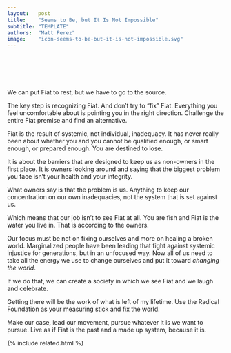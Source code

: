 ```yaml
---
layout:   post
title:    "Seems to Be, but It Is Not Impossible"
subtitle: "TEMPLATE"
authors:  "Matt Perez"
image:    "icon-seems-to-be-but-it-is-not-impossible.svg"
---
```


<div style="display:none;">
 <p>We can put <span class='_paradigm'><span class='_paradigm'>Fiat</span></span> to rest.</p>
</div>

<h1>&nbsp;</h1>
 <p>We can put <span class='_paradigm'><span class='_paradigm'>Fiat</span></span> to rest, but we have to go to the source.</p>
 <p>The key step is recognizing <span class='_paradigm'>Fiat</span>.  And don’t try to “fix” <span class='_paradigm'>Fiat</span>.  Everything you feel uncomfortable about is pointing you in the right direction. Challenge the entire <span class='_paradigm'>Fiat</span> premise and find an alternative.</p>
 <p><span class='_paradigm'>Fiat</span> is the result of systemic, not individual, inadequacy. It has never really been about whether you and you cannot be qualified enough, or smart enough, or prepared enough. You are destined to lose.</p>
 <p>It is about the barriers that are designed to keep us as non-owners in the first place. It is owners looking around and saying that the biggest problem you face isn’t your health and your integrity.</p>
 <p>What owners say is that the problem is us. Anything to keep our concentration on our own inadequacies, not the system that is set against us.</p>
 <p>Which means that our job isn’t to see <span class='_paradigm'>Fiat</span> at all. You are fish and <span class='_paradigm'>Fiat</span> is the water you live in. That is according to the owners.</p>
 <p>Our focus must be not on fixing ourselves and more on healing a broken world. Marginalized people have been leading that fight against systemic injustice for generations, but in an unfocused way. Now all of us need to take all the energy we use to change ourselves and put it toward <em>changing the world</em>.</p>
 <p>If we do that, we can create a society in which we see <span class='_paradigm'>Fiat</span> and we laugh and celebrate.</p>
 <p>Getting there will be the work of what is left of my  lifetime. Use the <span class='_paradigm'>Radical</span> Foundation as your measuring stick and fix the world.</p>
 <p>Make our case, lead our movement, pursue whatever it is we want to pursue. Live as if <span class='_paradigm'>Fiat</span> is the past and a made up system, because it is.</p>

{% include related.html %}
